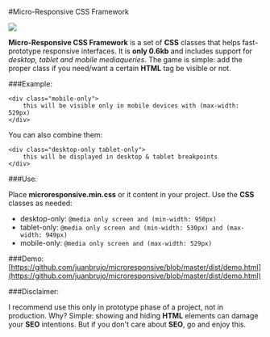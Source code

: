#Micro-Responsive CSS Framework

![](https://dl.dropboxusercontent.com/u/3522/microresponsive2.gif)

**Micro-Responsive CSS Framework** is a set of **CSS** classes that helps fast-prototype responsive interfaces. It is **only 0.6kb** and includes support for *desktop, tablet and mobile mediaqueries*. The game is simple: add the proper class if you need/want a certain **HTML** tag be visible or not.

###Example:

	<div class="mobile-only">
		this will be visible only in mobile devices with (max-width: 529px)
	</div>
	
You can also combine them:

	<div class="desktop-only tablet-only">
		this will be displayed in desktop & tablet breakpoints
	</div>
	
###Use:

Place **microresponsive.min.css** or it content in your project. Use the **CSS** classes as needed:

- desktop-only: `@media only screen and (min-width: 950px)`
- tablet-only: `@media only screen and (min-width: 530px) and (max-width: 949px)`
- mobile-only: `@media only screen and (max-width: 529px)`

###Demo:
[https://github.com/juanbrujo/microresponsive/blob/master/dist/demo.html](https://github.com/juanbrujo/microresponsive/blob/master/dist/demo.html)

###Disclaimer:

I recommend use this only in prototype phase of a project, not in production. Why? Simple: showing and hiding **HTML** elements can damage your **SEO** intentions. But if you don't care about **SEO**, go and enjoy this.